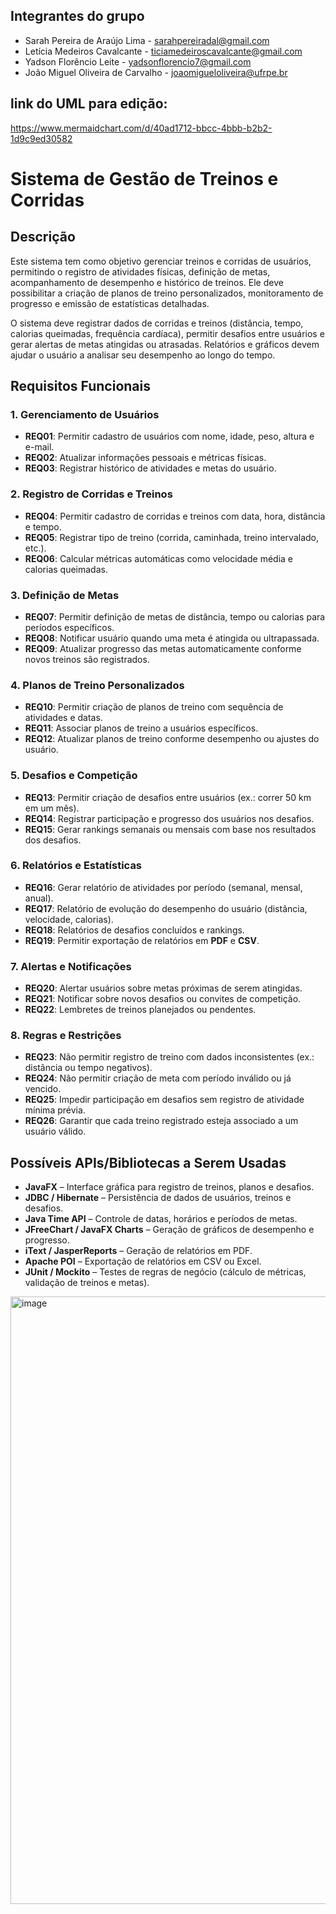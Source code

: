 ## Integrantes do grupo

* Sarah Pereira de Araújo Lima - sarahpereiradal@gmail.com
* Letícia Medeiros Cavalcante - ticiamedeiroscavalcante@gmail.com
* Yadson Florêncio Leite - yadsonflorencio7@gmail.com
* João Miguel Oliveira de Carvalho - joaomigueloliveira@ufrpe.br

## link do UML para edição: 
https://www.mermaidchart.com/d/40ad1712-bbcc-4bbb-b2b2-1d9c9ed30582

# Sistema de Gestão de Treinos e Corridas

## Descrição

Este sistema tem como objetivo gerenciar treinos e corridas de usuários, permitindo o registro de atividades físicas, definição de metas, acompanhamento de desempenho e histórico de treinos. Ele deve possibilitar a criação de planos de treino personalizados, monitoramento de progresso e emissão de estatísticas detalhadas.

O sistema deve registrar dados de corridas e treinos (distância, tempo, calorias queimadas, frequência cardíaca), permitir desafios entre usuários e gerar alertas de metas atingidas ou atrasadas. Relatórios e gráficos devem ajudar o usuário a analisar seu desempenho ao longo do tempo.

## Requisitos Funcionais

### 1. Gerenciamento de Usuários

- **REQ01**: Permitir cadastro de usuários com nome, idade, peso, altura e e-mail.
- **REQ02**: Atualizar informações pessoais e métricas físicas.
- **REQ03**: Registrar histórico de atividades e metas do usuário.

### 2. Registro de Corridas e Treinos

- **REQ04**: Permitir cadastro de corridas e treinos com data, hora, distância e tempo.
- **REQ05**: Registrar tipo de treino (corrida, caminhada, treino intervalado, etc.).
- **REQ06**: Calcular métricas automáticas como velocidade média e calorias queimadas.

### 3. Definição de Metas

- **REQ07**: Permitir definição de metas de distância, tempo ou calorias para períodos específicos.
- **REQ08**: Notificar usuário quando uma meta é atingida ou ultrapassada.
- **REQ09**: Atualizar progresso das metas automaticamente conforme novos treinos são registrados.

### 4. Planos de Treino Personalizados

- **REQ10**: Permitir criação de planos de treino com sequência de atividades e datas.
- **REQ11**: Associar planos de treino a usuários específicos.
- **REQ12**: Atualizar planos de treino conforme desempenho ou ajustes do usuário.

### 5. Desafios e Competição

- **REQ13**: Permitir criação de desafios entre usuários (ex.: correr 50 km em um mês).
- **REQ14**: Registrar participação e progresso dos usuários nos desafios.
- **REQ15**: Gerar rankings semanais ou mensais com base nos resultados dos desafios.

### 6. Relatórios e Estatísticas

- **REQ16**: Gerar relatório de atividades por período (semanal, mensal, anual).
- **REQ17**: Relatório de evolução do desempenho do usuário (distância, velocidade, calorias).
- **REQ18**: Relatórios de desafios concluídos e rankings.
- **REQ19**: Permitir exportação de relatórios em **PDF** e **CSV**.

### 7. Alertas e Notificações

- **REQ20**: Alertar usuários sobre metas próximas de serem atingidas.
- **REQ21**: Notificar sobre novos desafios ou convites de competição.
- **REQ22**: Lembretes de treinos planejados ou pendentes.

### 8. Regras e Restrições

- **REQ23**: Não permitir registro de treino com dados inconsistentes (ex.: distância ou tempo negativos).
- **REQ24**: Não permitir criação de meta com período inválido ou já vencido.
- **REQ25**: Impedir participação em desafios sem registro de atividade mínima prévia.
- **REQ26**: Garantir que cada treino registrado esteja associado a um usuário válido.

## Possíveis APIs/Bibliotecas a Serem Usadas

- **JavaFX** – Interface gráfica para registro de treinos, planos e desafios.
- **JDBC / Hibernate** – Persistência de dados de usuários, treinos e desafios.
- **Java Time API** – Controle de datas, horários e períodos de metas.
- **JFreeChart / JavaFX Charts** – Geração de gráficos de desempenho e progresso.
- **iText / JasperReports** – Geração de relatórios em PDF.
- **Apache POI** – Exportação de relatórios em CSV ou Excel.
- **JUnit / Mockito** – Testes de regras de negócio (cálculo de métricas, validação de treinos e metas).

<img width="2367" height="972" alt="image" src="https://github.com/user-attachments/assets/203cf2bd-5a1d-4c69-8539-09efbd820281" />


